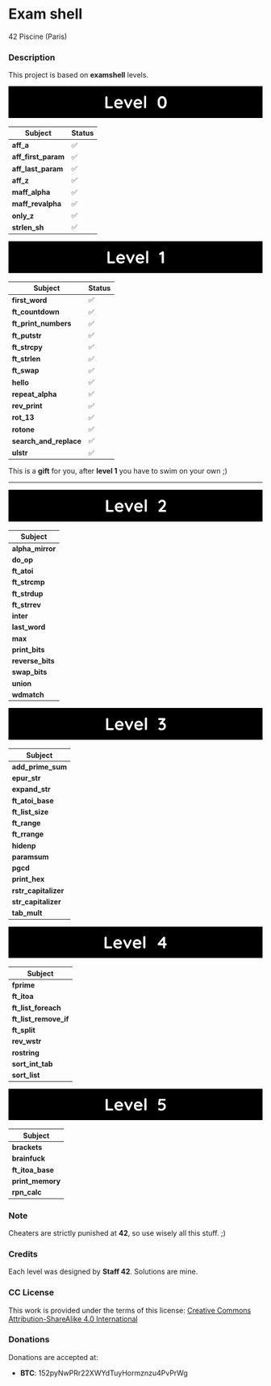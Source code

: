 # **Exam shell**

42 Piscine (Paris)

### **Description**

This project is based on **examshell** levels.

![Level 0](images/level_0.png)

| Subject             |        Status       |
|---------------------|---------------------|
| **aff_a**           | :white_check_mark:  |
| **aff_first_param** | :white_check_mark:  |
| **aff_last_param**  | :white_check_mark:  |
| **aff_z**           | :white_check_mark:  |
| **maff_alpha**      | :white_check_mark:  |
| **maff_revalpha**   | :white_check_mark:  |
| **only_z**          | :white_check_mark:  |
| **strlen_sh**       | :white_check_mark:  |

![Level 1](images/level_1.png)

| Subject                |        Status       |
|------------------------|---------------------|
| **first_word**         | :white_check_mark:  |
| **ft_countdown**       | :white_check_mark:  |
| **ft_print_numbers**   | :white_check_mark:  |
| **ft_putstr**          | :white_check_mark:  |
| **ft_strcpy**          | :white_check_mark:  |
| **ft_strlen**          | :white_check_mark:  |
| **ft_swap**            | :white_check_mark:  |
| **hello**              | :white_check_mark:  |
| **repeat_alpha**       | :white_check_mark:  |
| **rev_print**          | :white_check_mark:  |
| **rot_13**             | :white_check_mark:  |
| **rotone**             | :white_check_mark:  |
| **search_and_replace** | :white_check_mark:  |
| **ulstr**              | :white_check_mark:  |

This is a **gift** for you, after **level 1** you have to swim on your own ;)

***

![Level 2](images/level_2.png)

| Subject            |
|--------------------|
| **alpha_mirror**   |
| **do_op**          |
| **ft_atoi**        |
| **ft_strcmp**      |
| **ft_strdup**      |
| **ft_strrev**      |
| **inter**          |
| **last_word**      |
| **max**            |
| **print_bits**     |
| **reverse_bits**   |
| **swap_bits**      |
| **union**          |
| **wdmatch**        |

![Level 3](images/level_3.png)

| Subject              |
|----------------------|
| **add_prime_sum**    |
| **epur_str**         |
| **expand_str**       |
| **ft_atoi_base**     |
| **ft_list_size**     |
| **ft_range**         |
| **ft_rrange**        |
| **hidenp**           |
| **paramsum**         |
| **pgcd**             |
| **print_hex**        |
| **rstr_capitalizer** |
| **str_capitalizer**  |
| **tab_mult**         |

![Level 4](images/level_4.png)

| Subject               |
|-----------------------|
| **fprime**            |
| **ft_itoa**           |
| **ft_list_foreach**   |
| **ft_list_remove_if** |
| **ft_split**          |
| **rev_wstr**          |
| **rostring**          |
| **sort_int_tab**      |
| **sort_list**         |

![Level 5](images/level_5.png)

| Subject            |
|--------------------|
| **brackets**       |
| **brainfuck**      |
| **ft_itoa_base**   |
| **print_memory**   |
| **rpn_calc**       |

### **Note**

Cheaters are strictly punished at **42**, so use wisely all this stuff. ;)

### **Credits**

Each level was designed by **Staff 42**. Solutions are mine.

### **CC License**

This work is provided under the terms of this license: [Creative Commons Attribution-ShareAlike 4.0 International](https://creativecommons.org/licenses/by-sa/4.0/)

### **Donations**

Donations are accepted at:

+ **BTC**: 152pyNwPRr22XWYdTuyHormznzu4PvPrWg
